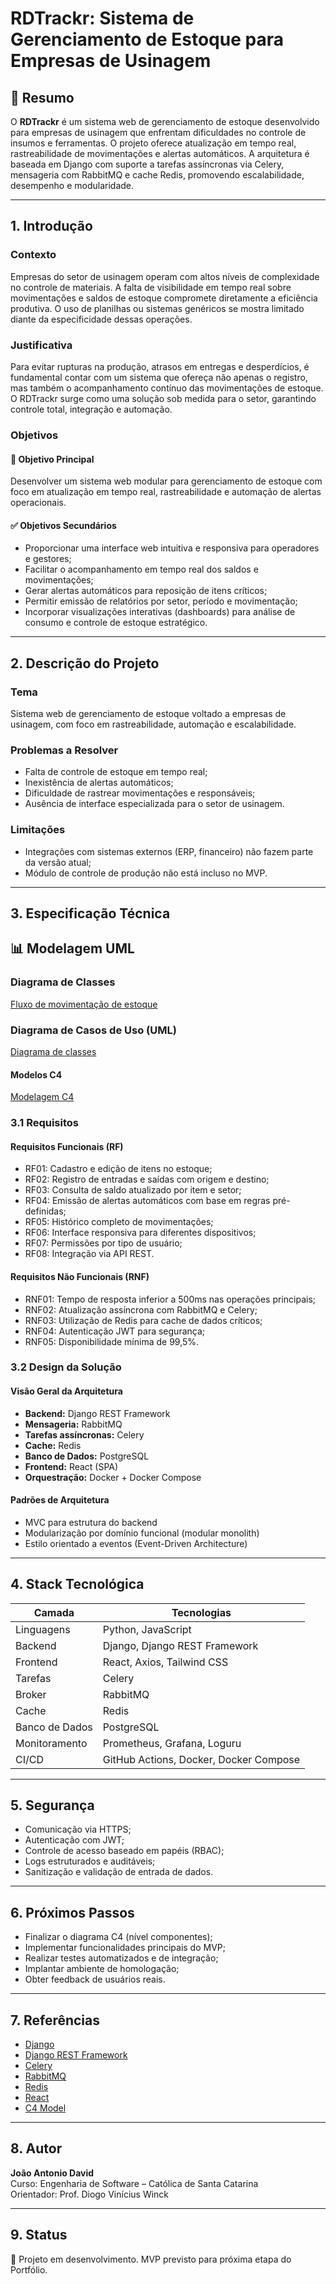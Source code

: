 # RDTrackr: Sistema de Gerenciamento de Estoque para Empresas de Usinagem

## 📘 Resumo

O **RDTrackr** é um sistema web de gerenciamento de estoque desenvolvido para empresas de usinagem que enfrentam dificuldades no controle de insumos e ferramentas. O projeto oferece atualização em tempo real, rastreabilidade de movimentações e alertas automáticos. A arquitetura é baseada em Django com suporte a tarefas assíncronas via Celery, mensageria com RabbitMQ e cache Redis, promovendo escalabilidade, desempenho e modularidade.

---

## 1. Introdução

### Contexto

Empresas do setor de usinagem operam com altos níveis de complexidade no controle de materiais. A falta de visibilidade em tempo real sobre movimentações e saldos de estoque compromete diretamente a eficiência produtiva. O uso de planilhas ou sistemas genéricos se mostra limitado diante da especificidade dessas operações.

### Justificativa

Para evitar rupturas na produção, atrasos em entregas e desperdícios, é fundamental contar com um sistema que ofereça não apenas o registro, mas também o acompanhamento contínuo das movimentações de estoque. O RDTrackr surge como uma solução sob medida para o setor, garantindo controle total, integração e automação.

### Objetivos

#### 🎯 Objetivo Principal
Desenvolver um sistema web modular para gerenciamento de estoque com foco em atualização em tempo real, rastreabilidade e automação de alertas operacionais.

#### ✅ Objetivos Secundários
- Proporcionar uma interface web intuitiva e responsiva para operadores e gestores;
- Facilitar o acompanhamento em tempo real dos saldos e movimentações;
- Gerar alertas automáticos para reposição de itens críticos;
- Permitir emissão de relatórios por setor, período e movimentação;
- Incorporar visualizações interativas (dashboards) para análise de consumo e controle de estoque estratégico.

---

## 2. Descrição do Projeto

### Tema

Sistema web de gerenciamento de estoque voltado a empresas de usinagem, com foco em rastreabilidade, automação e escalabilidade.

### Problemas a Resolver

- Falta de controle de estoque em tempo real;
- Inexistência de alertas automáticos;
- Dificuldade de rastrear movimentações e responsáveis;
- Ausência de interface especializada para o setor de usinagem.

### Limitações

- Integrações com sistemas externos (ERP, financeiro) não fazem parte da versão atual;
- Módulo de controle de produção não está incluso no MVP.

---

## 3. Especificação Técnica

## 📊 Modelagem UML

### Diagrama de Classes

[Fluxo de movimentação de estoque](docs/Fluxograma.png)

### Diagrama de Casos de Uso (UML)

[Diagrama de classes](docs/Diagrama-UML.png)

#### Modelos C4

[Modelagem C4](docs/modelagem-c4.png)

### 3.1 Requisitos

#### Requisitos Funcionais (RF)

- RF01: Cadastro e edição de itens no estoque;
- RF02: Registro de entradas e saídas com origem e destino;
- RF03: Consulta de saldo atualizado por item e setor;
- RF04: Emissão de alertas automáticos com base em regras pré-definidas;
- RF05: Histórico completo de movimentações;
- RF06: Interface responsiva para diferentes dispositivos;
- RF07: Permissões por tipo de usuário;
- RF08: Integração via API REST.

#### Requisitos Não Funcionais (RNF)

- RNF01: Tempo de resposta inferior a 500ms nas operações principais;
- RNF02: Atualização assíncrona com RabbitMQ e Celery;
- RNF03: Utilização de Redis para cache de dados críticos;
- RNF04: Autenticação JWT para segurança;
- RNF05: Disponibilidade mínima de 99,5%.

### 3.2 Design da Solução

#### Visão Geral da Arquitetura

- **Backend:** Django REST Framework
- **Mensageria:** RabbitMQ
- **Tarefas assíncronas:** Celery
- **Cache:** Redis
- **Banco de Dados:** PostgreSQL
- **Frontend:** React (SPA)
- **Orquestração:** Docker + Docker Compose

#### Padrões de Arquitetura

- MVC para estrutura do backend
- Modularização por domínio funcional (modular monolith)
- Estilo orientado a eventos (Event-Driven Architecture)
---

## 4. Stack Tecnológica

| Camada         | Tecnologias                                   |
|----------------|-----------------------------------------------|
| Linguagens     | Python, JavaScript                            |
| Backend        | Django, Django REST Framework                 |
| Frontend       | React, Axios, Tailwind CSS                    |
| Tarefas        | Celery                                        |
| Broker         | RabbitMQ                                      |
| Cache          | Redis                                         |
| Banco de Dados | PostgreSQL                                    |
| Monitoramento  | Prometheus, Grafana, Loguru                   |
| CI/CD          | GitHub Actions, Docker, Docker Compose        |

---

## 5. Segurança

- Comunicação via HTTPS;
- Autenticação com JWT;
- Controle de acesso baseado em papéis (RBAC);
- Logs estruturados e auditáveis;
- Sanitização e validação de entrada de dados.

---

## 6. Próximos Passos

- Finalizar o diagrama C4 (nível componentes);
- Implementar funcionalidades principais do MVP;
- Realizar testes automatizados e de integração;
- Implantar ambiente de homologação;
- Obter feedback de usuários reais.

---

## 7. Referências

- [Django](https://docs.djangoproject.com/)
- [Django REST Framework](https://www.django-rest-framework.org/)
- [Celery](https://docs.celeryq.dev/)
- [RabbitMQ](https://www.rabbitmq.com/)
- [Redis](https://redis.io/)
- [React](https://reactjs.org/)
- [C4 Model](https://c4model.com/)

---

## 8. Autor

**João Antonio David**  
Curso: Engenharia de Software – Católica de Santa Catarina  
Orientador: Prof. Diogo Vinícius Winck

---

## 9. Status

📌 Projeto em desenvolvimento. MVP previsto para próxima etapa do Portfólio.
